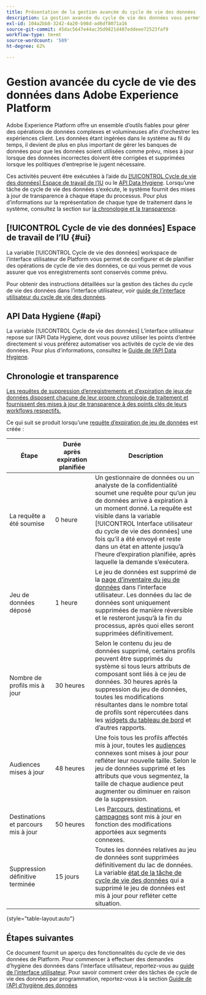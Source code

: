 ```yaml
---
title: Présentation de la gestion avancée du cycle de vie des données
description: La gestion avancée du cycle de vie des données vous permet de gérer le cycle de vie de vos données en mettant à jour ou en purgeant des enregistrements obsolètes ou inexacts.
exl-id: 104a2bb8-3242-4a20-b98d-ad6df8071a16
source-git-commit: 45dac5647e44ac35d9821d407eddeee72523faf9
workflow-type: tm+mt
source-wordcount: '589'
ht-degree: 62%

---
```


# Gestion avancée du cycle de vie des données dans Adobe Experience Platform

Adobe Experience Platform offre un ensemble d’outils fiables pour gérer des opérations de données complexes et volumineuses afin d’orchestrer les expériences client. Les données étant ingérées dans le système au fil du temps, il devient de plus en plus important de gérer les banques de données pour que les données soient utilisées comme prévu, mises à jour lorsque des données incorrectes doivent être corrigées et supprimées lorsque les politiques d’entreprise le jugent nécessaire.

<!-- Platform's data lifecycle capabilities allow you to manage your stored data through the following:

* Scheduling automated dataset expirations
* Deleting individual records from one or all datasets

>[!IMPORTANT]
>
>Record deletes are meant to be used for data cleansing, removing anonymous data, or data minimization. They are **not** to be used for data subject rights requests (compliance) as pertaining to privacy regulations like the General Data Protection Regulation (GDPR). For all compliance use cases, use [Adobe Experience Platform Privacy Service](../privacy-service/home.md) instead. -->

Ces activités peuvent être exécutées à l’aide du [[!UICONTROL Cycle de vie des données] Espace de travail de l’IU](#ui) ou le [API Data Hygiene](#api). Lorsqu’une tâche de cycle de vie des données s’exécute, le système fournit des mises à jour de transparence à chaque étape du processus. Pour plus d’informations sur la représentation de chaque type de traitement dans le système, consultez la section sur [la chronologie et la transparence](#timelines-and-transparency).

## [!UICONTROL Cycle de vie des données] Espace de travail de l’IU {#ui}

La variable [!UICONTROL Cycle de vie des données] workspace de l’interface utilisateur de Platform vous permet de configurer et de planifier des opérations de cycle de vie des données, ce qui vous permet de vous assurer que vos enregistrements sont conservés comme prévu.

Pour obtenir des instructions détaillées sur la gestion des tâches du cycle de vie des données dans l’interface utilisateur, voir [guide de l’interface utilisateur du cycle de vie des données](./ui/overview.md).

## API Data Hygiene {#api}

La variable [!UICONTROL Cycle de vie des données] L’interface utilisateur repose sur l’API Data Hygiene, dont vous pouvez utiliser les points d’entrée directement si vous préférez automatiser vos activités de cycle de vie des données. Pour plus d’informations, consultez le [Guide de l’API Data Hygiene](./api/overview.md).

## Chronologie et transparence

[Les requêtes de suppression d’enregistrements et d’expiration de jeux de données disposent chacune de leur propre chronologie de traitement et fournissent des mises à jour de transparence à des points clés de leurs workflows respectifs.](./ui/record-delete.md)

<!-- ### Dataset expirations {#dataset-expiration-transparency} -->

Ce qui suit se produit lorsqu’une [requête d’expiration de jeu de données](./ui/dataset-expiration.md) est créée :

| Étape | Durée après expiration planifiée | Description |
| --- | --- | --- |
| La requête a été soumise | 0 heure | Un gestionnaire de données ou un analyste de la confidentialité soumet une requête pour qu’un jeu de données arrive à expiration à un moment donné. La requête est visible dans la variable [!UICONTROL Interface utilisateur du cycle de vie des données] une fois qu’il a été envoyé et reste dans un état en attente jusqu’à l’heure d’expiration planifiée, après laquelle la demande s’exécutera. |
| Jeu de données déposé | 1 heure | Le jeu de données est supprimé de la [page d’inventaire du jeu de données](../catalog/datasets/user-guide.md) dans l’interface utilisateur. Les données du lac de données sont uniquement supprimées de manière réversible et le resteront jusqu’à la fin du processus, après quoi elles seront supprimées définitivement. |
| Nombre de profils mis à jour | 30 heures | Selon le contenu du jeu de données supprimé, certains profils peuvent être supprimés du système si tous leurs attributs de composant sont liés à ce jeu de données. 30 heures après la suppression du jeu de données, toutes les modifications résultantes dans le nombre total de profils sont répercutées dans les [widgets du tableau de bord](../dashboards/guides/profiles.md#profile-count-trend) et d’autres rapports. |
| Audiences mises à jour | 48 heures | Une fois tous les profils affectés mis à jour, toutes les [audiences](../segmentation/home.md) connexes sont mises à jour pour refléter leur nouvelle taille. Selon le jeu de données supprimé et les attributs que vous segmentez, la taille de chaque audience peut augmenter ou diminuer en raison de la suppression. |
| Destinations et parcours mis à jour | 50 heures | Les [Parcours](https://experienceleague.adobe.com/docs/journey-optimizer/using/orchestrate-journeys/about-journeys/journey.html?lang=fr), [destinations](../destinations/home.md), et [campagnes](https://experienceleague.adobe.com/docs/journey-optimizer/using/campaigns/get-started-with-campaigns.html?lang=fr) sont mis à jour en fonction des modifications apportées aux segments connexes. |
| Suppression définitive terminée | 15 jours | Toutes les données relatives au jeu de données sont supprimées définitivement du lac de données. La variable [état de la tâche de cycle de vie des données](./ui/browse.md#view-details) qui a supprimé le jeu de données est mis à jour pour refléter cette situation. |

{style="table-layout:auto"}

<!-- ### Record deletes {#record-delete-transparency}

The following takes place when a [record delete request](./ui/record-delete.md) is created:

| Stage | Time after request submission | Description |
| --- | --- | --- |
| Request is submitted | 0 hours | A data steward or privacy analyist submits a record delete request. The request is visible in the [!UICONTROL Data Lifecycle UI] after it has been submitted. |
| Profile lookups updated | 3 hours | The change in profile counts caused by the deleted identity are reflected in [dashboard widgets](../dashboards/guides/profiles.md#profile-count-trend) and other reports. |
| Segments updated | 24 hours | Once profiles are removed, all related [segments](../segmentation/home.md) are updated to reflect their new size. |
| Journeys and destinations updated | 26 hours | [Journeys](https://experienceleague.adobe.com/docs/journey-optimizer/using/orchestrate-journeys/about-journeys/journey.html), [campaigns](https://experienceleague.adobe.com/docs/journey-optimizer/using/campaigns/get-started-with-campaigns.html), and [destinations](../destinations/home.md) are updated according to changes in related segments. |
| Records soft deleted in data lake | 7 days | The data is soft deleted from the data lake. |
| Data vacuuming completed | 14 days | The [status of the lifecycle job](./ui/browse.md#view-details) updates to indicate that the job has completed, meaning that data vacuuming has been completed on the data lake and the relevant records have been hard deleted. |

{style="table-layout:auto"} -->

## Étapes suivantes

Ce document fournit un aperçu des fonctionnalités du cycle de vie des données de Platform. Pour commencer à effectuer des demandes d’hygiène des données dans l’interface utilisateur, reportez-vous au [guide de l’interface utilisateur](./ui/overview.md). Pour savoir comment créer des tâches de cycle de vie des données par programmation, reportez-vous à la section [Guide de l’API d’hygiène des données](./api/overview.md)
